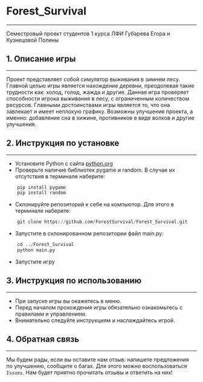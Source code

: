 # Forest_Survival
___
Семестровый проект студентов 1 курса ЛФИ Губарева Егора и Кузнецовой Полины
## 1. Описание игры 
___
Проект представляет собой симулятор выживания в зимнем лесу. Главной целью игры является нахождение деревни, преодолевая такие трудности как: холод, голод, жажда и другие. Данная игра проверяет способности игрока выживания в лесу, с ограниченным количеством ресурсов. Главными достоинствами игры является то, что она завлекает и имеет неплохую графику. Возможны улучшения проекта, а именно: добавление сна в хижине, противников в виде волков и другие улучшения.
## 2. Инструкция по установке 
___
- Установите Python с сайта [python.org](https://www.python.org/downloads/)
- Проверьте наличие библиотек pygame и random. В случае их отсутствия в терминале наберите:
```Python
    pip install pygame
    pip install random
```
- Склонируйте репозиторий к себе на компьютор. Для этого в терминале наберите:
```Python
    git clone https://github.com/ForestSurvival/Forest_Survival.git
``` 
- Запустите в склонированном репозитории файл main.py:
```Python
    cd ../Forest_Survival
    python main.py
``` 
- Запустите игру
## 3. Инструкция по использованию
___
- При запуске игры вы окажетесь в меню.
- Перед началом прохождения игры обязательно ознакомьтесь с правилами и управлением.
- Внимательно следуйте инструкциям и наслаждайтесь игрой.
## 4. Обратная связь
___
Мы будем рады, если вы оставите нам отзыв: напишете предложения по улучшению, сообщите о багах. Для этого можно воспользоваться `Issues`. Нам будет приятно прочитать отзывы и ответить на них!
